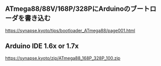 ## ATmega88/88V/168P/328PにArduinoのブートローダを書き込む

https://synapse.kyoto/tips/bootloader_ATmega88/page001.html

## Arduino IDE 1.6x or 1.7x

https://synapse.kyoto/zip/ATmega88_168P_328P_100.zip


